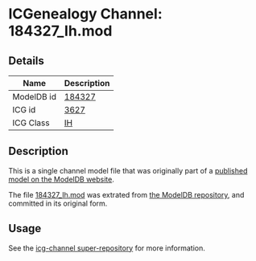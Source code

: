 # ICGenealogy Channel: 184327\_Ih.mod

## Details

Name | Description
---- | -----------
ModelDB id | [184327](http://senselab.med.yale.edu/ModelDB/ShowModel.cshtml?model=184327)
ICG id | [3627](http://icg.neurotheory.ox.ac.uk/channels/4/3627)
ICG Class | [IH](http://icg.neurotheory.ox.ac.uk/channels/4)

## Description

This is a single channel model file that was originally part of a [published model on the ModelDB website](http://senselab.med.yale.edu/mModelDB/ShowModel.cshtml?model=184327).

The file [184327\_Ih.mod](184327_Ih.mod) was extrated from [the ModelDB repository](http://senselab.med.yale.edu/ModelDB/ShowModel.cshtml?model=184327), and committed in its original form.

## Usage

See the [icg-channel super-repository](https://github.com/icgenealogy/icg-channels) for more information.